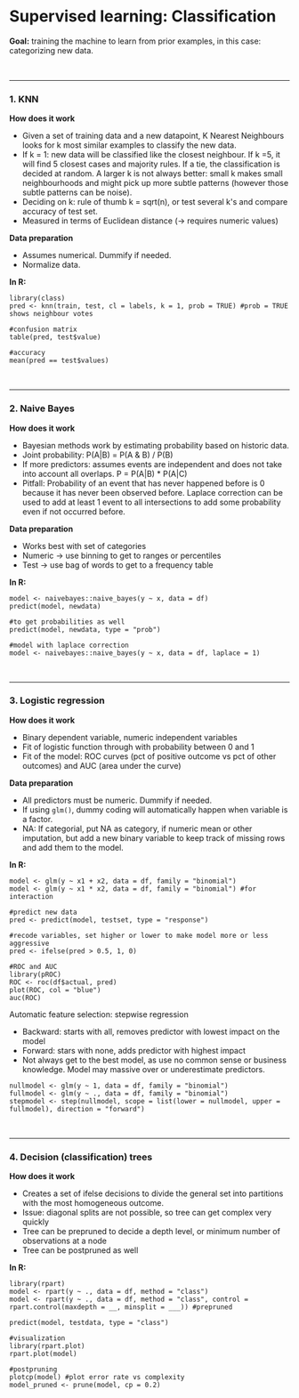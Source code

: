 # Supervised learning: Classification

**Goal:** training the machine to learn from prior examples, in this case: categorizing new data.


<br><hr>

### 1. KNN

**How does it work**

+ Given a set of training data and a new datapoint, K Nearest Neighbours looks for k most similar examples to classify the new data.
+ If k = 1: new data will be classified like the closest neighbour. If k =5, it will find 5 closest cases and majority rules. If a tie, the classification is decided at random. A larger k is not always better: small k makes small neighbourhoods and might pick up more subtle patterns (however those subtle patterns can be noise).
+ Deciding on k: rule of thumb k = sqrt(n), or test several k's and compare accuracy of test set.
+ Measured in terms of Euclidean distance (-> requires numeric values)


**Data preparation**

+ Assumes numerical. Dummify if needed.
+ Normalize data.


**In R:**

```
library(class)
pred <- knn(train, test, cl = labels, k = 1, prob = TRUE) #prob = TRUE shows neighbour votes

#confusion matrix
table(pred, test$value)

#accuracy
mean(pred == test$values)
```


<br><hr>

### 2. Naive Bayes

**How does it work**

+ Bayesian methods work by estimating probability based on historic data.
+ Joint probability: P(A|B) = P(A & B) / P(B)
+ If more predictors: assumes events are independent and does not take into account all overlaps. P = P(A|B) * P(A|C)
+ Pitfall: Probability of an event that has never happened before is 0 because it has never been observed before. Laplace correction can be used to add at least 1 event to all intersections to add some probability even if not occurred before.



**Data preparation**

+ Works best with set of categories
+ Numeric -> use binning to get to ranges or percentiles
+ Test -> use bag of words to get to a frequency table



**In R:**

```
model <- naivebayes::naive_bayes(y ~ x, data = df)
predict(model, newdata)

#to get probabilities as well
predict(model, newdata, type = "prob")

#model with laplace correction
model <- naivebayes::naive_bayes(y ~ x, data = df, laplace = 1)
```

<br><hr>



### 3. Logistic regression

**How does it work**

+ Binary dependent variable, numeric independent variables
+ Fit of logistic function through with probability between 0 and 1
+ Fit of the model: ROC curves (pct of positive outcome vs pct of other outcomes) and AUC (area under the curve)



**Data preparation**
+ All predictors must be numeric. Dummify if needed.
+ If using `glm()`, dummy coding will automatically happen when variable is a factor.
+ NA: If categorial, put NA as category, if numeric mean or other imputation, but add a new binary variable to keep track of missing rows and add them to the model.



**In R:**

```
model <- glm(y ~ x1 + x2, data = df, family = "binomial")
model <- glm(y ~ x1 * x2, data = df, family = "binomial") #for interaction

#predict new data
pred <- predict(model, testset, type = "response")

#recode variables, set higher or lower to make model more or less aggressive
pred <- ifelse(pred > 0.5, 1, 0)

#ROC and AUC
library(pROC)
ROC <- roc(df$actual, pred)
plot(ROC, col = "blue")
auc(ROC)
```


Automatic feature selection: stepwise regression

+ Backward: starts with all, removes predictor with lowest impact on the model
+ Forward: stars with none, adds predictor with highest impact
+ Not always get to the best model, as use no common sense or business knowledge. Model may massive over or underestimate predictors.

```
nullmodel <- glm(y ~ 1, data = df, family = "binomial")
fullmodel <- glm(y ~ ., data = df, family = "binomial")
stepmodel <- step(nullmodel, scope = list(lower = nullmodel, upper = fullmodel), direction = "forward")
```



<br><hr>



### 4. Decision (classification) trees

**How does it work**

+ Creates a set of ifelse decisions to divide the general set into partitions with the most homogeneous outcome.
+ Issue: diagonal splits are not possible, so tree can get complex very quickly
+ Tree can be prepruned to decide a depth level, or minimum number of observations at a node
+ Tree can be postpruned as well



**In R:**

```
library(rpart)
model <- rpart(y ~ ., data = df, method = "class")
model <- rpart(y ~ ., data = df, method = "class", control = rpart.control(maxdepth = __, minsplit = ___)) #prepruned

predict(model, testdata, type = "class")

#visualization
library(rpart.plot)
rpart.plot(model)

#postpruning
plotcp(model) #plot error rate vs complexity
model_pruned <- prune(model, cp = 0.2)
```
